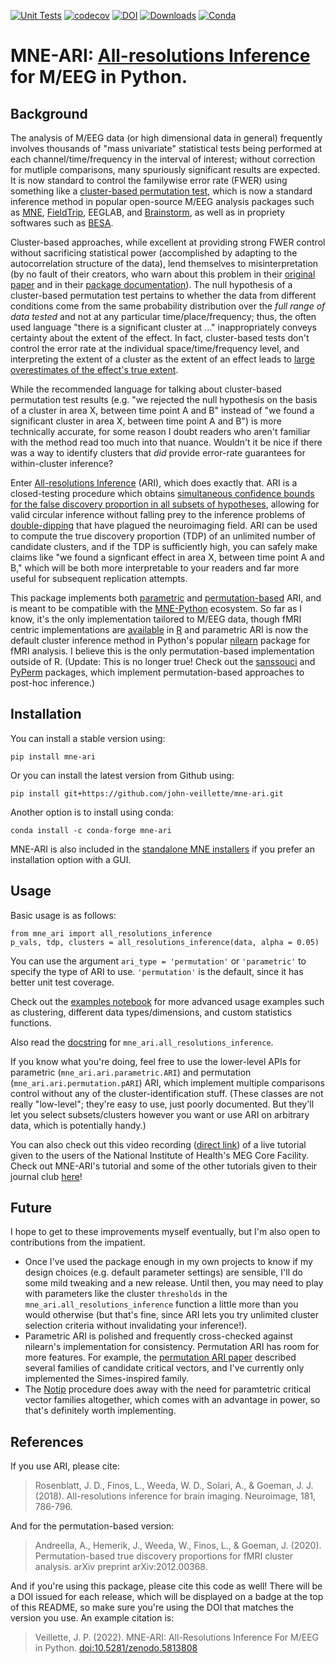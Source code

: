 [![Unit Tests](https://github.com/john-veillette/mne_ari/actions/workflows/pytest.yml/badge.svg)](https://github.com/john-veillette/mne_ari/actions/workflows/pytest.yml) [![codecov](https://codecov.io/gh/john-veillette/mne_ari/branch/main/graph/badge.svg?token=SRRFR8JZGI)](https://codecov.io/gh/john-veillette/mne_ari) [![DOI](https://zenodo.org/badge/437409313.svg)](https://zenodo.org/badge/latestdoi/437409313) [![Downloads](https://static.pepy.tech/personalized-badge/mne-ari?period=total&units=international_system&left_color=black&right_color=green&left_text=PyPI%20downloads)](https://pypi.org/project/mne-ari/) [![Conda](https://img.shields.io/conda/dn/conda-forge/mne-ari?label=conda%20downloads)](https://anaconda.org/conda-forge/mne-ari)
# MNE-ARI: [All-resolutions Inference](https://doi.org/10.1016/j.neuroimage.2018.07.060) for M/EEG in Python.

## Background 

The analysis of M/EEG data (or high dimensional data in general) frequently involves thousands of "mass univariate" statistical tests being performed at each channel/time/frequency in the interval of interest; without correction for mutliple comparisons, many spuriously significant results are expected. It is now standard to control the familywise error rate (FWER) using something like a [cluster-based permutation test](https://doi.org/10.1016/j.jneumeth.2007.03.024), which is now a standard inference method in popular open-source M/EEG analysis packages such as [MNE](https://mne.tools/stable/generated/mne.stats.permutation_cluster_test.html), [FieldTrip](https://www.fieldtriptoolbox.org/tutorial/cluster_permutation_timelock/), EEGLAB, and [Brainstorm](https://neuroimage.usc.edu/brainstorm/Tutorials/Statistics#Example_3:_Cluster-based_correction), as well as in propriety softwares such as [BESA](https://www.besa.de/products/besa-statistics/besa-statistics-overview/). 

Cluster-based approaches, while excellent at providing strong FWER control without sacrificing statistical power (accomplished by adapting to the autocorrelation structure of the data), lend themselves to misinterpretation (by no fault of their creators, who warn about this problem in their [original paper](https://doi.org/10.1016/j.jneumeth.2007.03.024) and in their [package documentation](https://www.fieldtriptoolbox.org/faq/how_not_to_interpret_results_from_a_cluster-based_permutation_test/)). The null hypothesis of a cluster-based permutation test pertains to whether the data from different conditions come from the same probability distribution over the _full range of data tested_ and not at any particular time/place/frequency; thus, the often used language "there is a significant cluster at ..." inappropriately conveys certainty about the extent of the effect. In fact, cluster-based tests don't control the error rate at the individual space/time/frequency level, and interpreting the extent of a cluster as the extent of an effect leads to [large overestimates of the effect's true extent](https://doi.org/10.1111/psyp.13335).

While the recommended language for talking about cluster-based permutation test results (e.g. "we rejected the null hypothesis on the basis of a cluster in area X, between time point A and B" instead of "we found a significant cluster in area X, between time point A and B") is more technically accurate, for some reason I doubt readers who aren't familiar with the method read too much into that nuance. Wouldn't it be nice if there was a way to identify clusters that _did_ provide error-rate guarantees for within-cluster inference?

Enter [All-resolutions Inference](https://doi.org/10.1016/j.neuroimage.2018.07.060) (ARI), which does exactly that. ARI is a closed-testing procedure which obtains [simultaneous confidence bounds for the false discovery proportion in all subsets of hypotheses](https://doi.org/10.1093/biomet/asz041), allowing for valid circular inference without falling prey to the inference problems of [double-dipping](https://doi.org/10.1038/nn.2303) that have plagued the neuroimaging field. ARI can be used to compute the true discovery proportion (TDP) of an unlimited number of candidate clusters, and if the TDP is sufficiently high, you can safely make claims like "we found a signficant effect in area X, between time point A and B," which will be both more interpretable to your readers and far more useful for subsequent replication attempts.

This package implements both [parametric](https://doi.org/10.1016/j.neuroimage.2018.07.060) and [permutation-based](https://arxiv.org/abs/2012.00368) ARI, and is meant to be compatible with the [MNE-Python](https://mne.tools/stable/index.html) ecosystem. So far as I know, it's the only implementation tailored to M/EEG data, though fMRI centric implementations are [available](https://github.com/angeella/pARI/tree/master/R) in [R](https://github.com/wdweeda/ARIbrain) and parametric ARI is now the default cluster inference method in Python's popular [nilearn](https://nilearn.github.io/dev/modules/generated/nilearn.glm.cluster_level_inference.html) package for fMRI analysis. I believe this is the only permutation-based implementation outside of R. (Update: This is no longer true! Check out the [sanssouci](https://github.com/sanssouci-org/sanssouci.python) and [PyPerm](https://github.com/sjdavenport/pyperm) packages, which implement permutation-based approaches to post-hoc inference.)

## Installation

You can install a stable version using:

```
pip install mne-ari
```

Or you can install the latest version from Github using:

```
pip install git+https://github.com/john-veillette/mne-ari.git
```
Another option is to install using conda:
```
conda install -c conda-forge mne-ari
```
MNE-ARI is also included in the [standalone MNE installers](https://mne.tools/stable/install/installers.html#installers) if you prefer an installation option with a GUI.

## Usage 

Basic usage is as follows:

```
from mne_ari import all_resolutions_inference
p_vals, tdp, clusters = all_resolutions_inference(data, alpha = 0.05)
```

You can use the argument `ari_type = 'permutation'` or `'parametric'` to specify the type of ARI to use. `'permutation'` is the default, since it has better unit test coverage. 

Check out the [examples notebook](https://github.com/john-veillette/mne_ari/blob/main/notebooks/examples.ipynb) for more advanced usage examples such as clustering, different data types/dimensions, and custom statistics functions.

Also read the [docstring](https://github.com/john-veillette/mne_ari/blob/6a9e2ffe53623604e2c21d0e00b5054084e7da00/mne_ari/ari/ari.py#L13) for `mne_ari.all_resolutions_inference`.

If you know what you're doing, feel free to use the lower-level APIs for parametric (`mne_ari.ari.parametric.ARI`) and permutation (`mne_ari.ari.permutation.pARI`) ARI, which implement multiple comparisons control without any of the cluster-identification stuff. (These classes are not really "low-level"; they're easy to use, just poorly documented. But they'll let you select subsets/clusters however you want or use ARI on arbitrary data, which is potentially handy.)

You can also check out this video recording ([direct link](https://urldefense.com/v3/__https://megcore.nih.gov/MEG/Veillette_MNE-ARI_ClubMEG_10142022.mp4__;!!BpyFHLRN4TMTrA!5vQc3dFgUxCr_XxM9iI3A1B2UHWI136tNUw2q18GQIv-pXbyO9j3vJt5n7MTpAJPJ5XQPaEPH1Ir0NWSLOED0Ts$)) of a live tutorial given to the users of the National Institute of Health's MEG Core Facility. Check out MNE-ARI's tutorial and some of the other tutorials given to their journal club [here](https://megcore.nih.gov/index.php/Club_MEG#Previous_Tutorials_and_Training)!

## Future

I hope to get to these improvements myself eventually, but I'm also open to contributions from the impatient. 

* Once I've used the package enough in my own projects to know if my design choices (e.g. default parameter settings) are sensible, I'll do some mild tweaking and a new release. Until then, you may need to play with parameters like the cluster `thresholds` in the `mne_ari.all_resolutions_inference` function a little more than you would otherwise (but that's fine, since ARI lets you try unlimited cluster selection criteria without invalidating your inference!).
* Parametric ARI is polished and frequently cross-checked against nilearn's implementation for consistency. Permutation ARI has room for more features. For example, the [permutation ARI paper](https://arxiv.org/abs/2012.00368) described several families of candidate critical vectors, and I've currently only implemented the Simes-inspired family. 
* The [Notip](https://doi.org/10.1016/j.neuroimage.2022.119492) procedure does away with the need for paramtetric critical vector families altogether, which comes with an advantage in power, so that's definitely worth implementing. 

## References

If you use ARI, please cite:

> Rosenblatt, J. D., Finos, L., Weeda, W. D., Solari, A., & Goeman, J. J. (2018). All-resolutions inference for brain imaging. Neuroimage, 181, 786-796.

And for the permutation-based version:

> Andreella, A., Hemerik, J., Weeda, W., Finos, L., & Goeman, J. (2020). Permutation-based true discovery proportions for fMRI cluster analysis. arXiv preprint arXiv:2012.00368.

And if you're using this package, please cite this code as well! There will be a DOI issued for each release, which will be displayed on a badge at the top of this README, so make sure you're using the DOI that matches the version you use. An example citation is:

> Veillette, J. P. (2022). MNE-ARI: All-Resolutions Inference For M/EEG in Python. [doi:10.5281/zenodo.5813808](https://doi.org/10.5281/zenodo.5813808)

